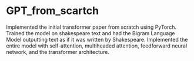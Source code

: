 # GPT_from_scartch
Implemented the initial transformer paper from scratch using PyTorch. Trained the model on shakespeare text and had the Bigram Language Model outputting text as if it was written by Shakespeare. Implemented the entire model with self-attention, multiheaded attention, feedforward neural network, and the transformer architecture. 

